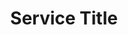 ---
title: "Service Title"
image: "images/services/service-image.png"
alt: "Service image alt text"
weight: 1
features:
  - "Feature one"
  - "Feature two"
---